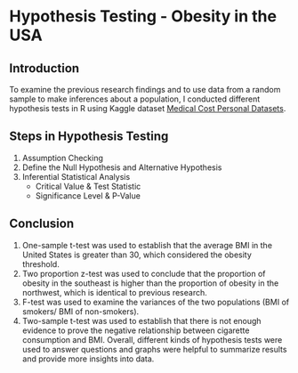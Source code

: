 # Hypothesis Testing - Obesity in the USA
## Introduction
To examine the previous research findings and to use data from a random sample to make inferences about a population, I conducted different hypothesis tests in R using Kaggle dataset [Medical Cost Personal Datasets](https://www.kaggle.com/mirichoi0218/insurance#insurance.csv).
## Steps in Hypothesis Testing
1. Assumption Checking
2. Define the Null Hypothesis and Alternative Hypothesis
3. Inferential Statistical Analysis
   - Critical Value & Test Statistic
   - Significance Level & P-Value
## Conclusion
1. One-sample t-test was used to establish that the average BMI in the United States is greater than 30, which considered the obesity threshold.
2. Two proportion z-test was used to conclude that the proportion of obesity in the southeast is higher than the proportion of obesity in the northwest, which is identical to previous research.
3. F-test was used to examine the variances of the two populations (BMI of smokers/ BMI of non-smokers).
4. Two-sample t-test was used to establish that there is not enough evidence to prove the negative relationship between cigarette consumption and BMI.
Overall, different kinds of hypothesis tests were used to answer questions and graphs were helpful to summarize results and provide more insights into data.
